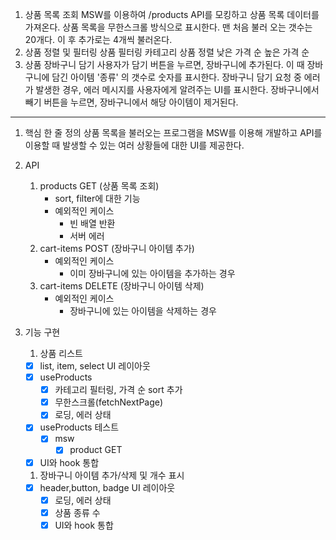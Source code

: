 1. 상품 목록 조회
   MSW를 이용하여 /products API를 모킹하고 상품 목록 데이터를 가져온다.
   상품 목록을 무한스크롤 방식으로 표시한다.
   맨 처음 불러 오는 갯수는 20개다.
   이 후 추가로는 4개씩 불러온다.
2. 상품 정렬 및 필터링
   상품 필터링
   카테고리
   상품 정렬
   낮은 가격 순
   높은 가격 순
3. 상품 장바구니 담기
   사용자가 담기 버튼을 누르면, 장바구니에 추가된다. 이 때 장바구니에 담긴 아이템 '종류' 의 갯수로 숫자를 표시한다.
   장바구니 담기 요청 중 에러가 발생한 경우, 에러 메시지를 사용자에게 알려주는 UI를 표시한다.
   장바구니에서 빼기 버튼을 누르면, 장바구니에서 해당 아이템이 제거된다.

---

1. 핵심 한 줄 정의
   상품 목록을 불러오는 프로그램을 MSW를 이용해 개발하고 API를 이용할 때 발생할 수 있는 여러 상황들에 대한 UI를 제공한다.

2. API

   1. products GET (상품 목록 조회)
      - sort, filter에 대한 기능
      - 예외적인 케이스
        - 빈 배열 반환
        - 서버 에러
   2. cart-items POST (장바구니 아이템 추가)
      - 예외적인 케이스
        - 이미 장바구니에 있는 아이템을 추가하는 경우
   3. cart-items DELETE (장바구니 아이템 삭제)
      - 예외적인 케이스
        - 장바구니에 있는 아이템을 삭제하는 경우

3. 기능 구현

   1. 상품 리스트

   - [x] list, item, select UI 레이아웃
   - [x] useProducts
     - [x] 카테고리 필터링, 가격 순 sort 추가
     - [x] 무한스크롤(fetchNextPage)
     - [x] 로딩, 에러 상태
   - [x] useProducts 테스트
     - [x] msw
       - [x] product GET
   - [x] UI와 hook 통합

   1. 장바구니 아이템 추가/삭제 및 개수 표시

   - [x] header,button, badge UI 레이아웃
     - [x] 로딩, 에러 상태
     - [x] 상품 종류 수
     - [x] UI와 hook 통합
